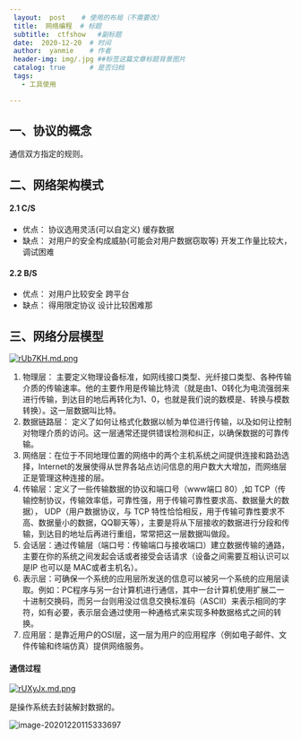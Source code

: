 ```yaml
---
 layout:  post    # 使用的布局（不需要改）
 title:  网络编程  # 标题 
 subtitle:  ctfshow   #副标题
 date:  2020-12-20  # 时间
 author:  yanmie    # 作者
 header-img: img/.jpg ##标签这篇文章标题背景图片
 catalog: true      # 是否归档
 tags:        
   - 工具使用

---
```



## 一、协议的概念

通信双方指定的规则。

## 二、网络架构模式

#### 2.1 C/S

* 优点：  协议选用灵活(可以自定义)      缓存数据
* 缺点：  对用户的安全构成威胁(可能会对用户数据窃取等)           开发工作量比较大，调试困难

#### 2.2 B/S

* 优点： 对用户比较安全    跨平台       
* 缺点： 得用限定协议        设计比较困难那

## 三、网络分层模型

[![rUb7KH.md.png](https://s3.ax1x.com/2020/12/20/rUb7KH.md.png)](https://imgchr.com/i/rUb7KH)

1. 物理层： 主要定义物理设备标准，如网线接口类型、光纤接口类型、各种传输介质的传输速率。他的主要作用是传输比特流（就是由1、0转化为电流强弱来进行传输，到达目的地后再转化为1、0，也就是我们说的数模是、转换与模数转换）。这一层数据叫比特。
2. 数据链路层： 定义了如何让格式化数据以帧为单位进行传输，以及如何让控制对物理介质的访问。这一层通常还提供错误检测和纠正，以确保数据的可靠传输。
3. 网络层：在位于不同地理位置的网络中的两个主机系统之间提供连接和路劲选择，Internet的发展使得从世界各站点访问信息的用户数大大增加，而网络层正是管理这种连接的层。
4. 传输层：定义了一些传输数据的协议和端口号（www端口  80）,如 TCP（传输控制协议，传输效率低，可靠性强，用于传输可靠性要求高、数据量大的数据）， UDP（用户数据协议，与 TCP 特性恰恰相反，用于传输可靠性要求不高、数据量小的数据，QQ聊天等），主要是将从下层接收的数据进行分段和传输，到达目的地址后再进行重组，常常把这一层数据叫做段。
5. 会话层：通过传输层（端口号：传输端口与接收端口）建立数据传输的通路，主要在你的系统之间发起会话或者接受会话请求（设备之间需要互相认识可以是IP 也可以是 MAC或者主机名）。
6. 表示层：可确保一个系统的应用层所发送的信息可以被另一个系统的应用层读取。例如：PC程序与另一台计算机进行通信，其中一台计算机使用扩展二一十进制交换码，而另一台则用没过信息交换标准码（ASCII）来表示相同的字符，如有必要，表示层会通过使用一种通格式来实现多种数据格式之间的转换。
7. 应用层：是靠近用户的OSI层，这一层为用户的应用程序（例如电子邮件、文件传输和终端仿真）提供网络服务。

#### 通信过程

[![rUXyJx.md.png](https://s3.ax1x.com/2020/12/20/rUXyJx.md.png)](https://imgchr.com/i/rUXyJx)

是操作系统去封装解封数据的。

![image-20201220115333697](E:\git\yanmie-art.github.io\img\blog\image-20201220115333697.png)

